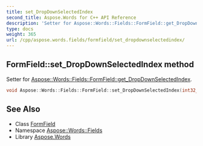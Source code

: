 ```yaml
---
title: set_DropDownSelectedIndex
second_title: Aspose.Words for C++ API Reference
description: 'Setter for Aspose::Words::Fields::FormField::get_DropDownSelectedIndex.'
type: docs
weight: 365
url: /cpp/aspose.words.fields/formfield/set_dropdownselectedindex/
---
```

## FormField::set_DropDownSelectedIndex method


Setter for [Aspose::Words::Fields::FormField::get_DropDownSelectedIndex](../get_dropdownselectedindex/).

```cpp
void Aspose::Words::Fields::FormField::set_DropDownSelectedIndex(int32_t value)
```

## See Also

* Class [FormField](../)
* Namespace [Aspose::Words::Fields](../../)
* Library [Aspose.Words](../../../)
